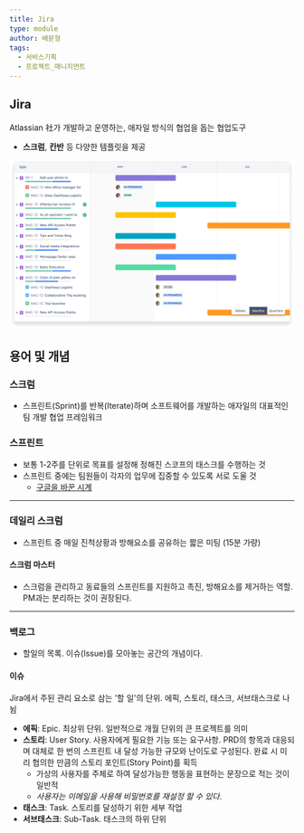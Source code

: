 ```yaml
---
title: Jira
type: module
author: 배문형
tags:
  - 서비스기획
  - 프로젝트_매니지먼트
---
```

## Jira

Atlassian 社가 개발하고 운영하는, 애자일 방식의 협업을 돕는 협업도구

- **스크럼**, **칸반** 등 다양한 템플릿을 제공

![](../attachments/pm-jira.png)

## 용어 및 개념

### 스크럼

- 스프린트(Sprint)를 반복(Iterate)하며 소프트웨어를 개발하는 애자일의 대표적인 팀 개발 협업 프레임워크

### 스프린트

- 보통 1-2주를 단위로 목표를 설정해 정해진 스코프의 태스크를 수행하는 것
- 스프린트 중에는 팀원들이 각자의 업무에 집중할 수 있도록 서로 도울 것
	- [구글을 바꾼 시계](https://www.youtube.com/watch?v=olXHv2AOrzE)

***

### 데일리 스크럼

- 스프린트 중 매일 진척상황과 방해요소를 공유하는 짧은 미팅 (15분 가량)

#### 스크럼 마스터

- 스크럼을 관리하고 동료들의 스프린트를 지원하고 촉진, 방해요소를 제거하는 역할. PM과는 분리하는 것이 권장된다.

---

### 백로그

- 할일의 목록. 이슈(Issue)를 모아놓는 공간의 개념이다.

#### 이슈

Jira에서 주된 관리 요소로 삼는 '할 일'의 단위. 에픽, 스토리, 태스크, 서브태스크로 나뉨

- **에픽**: Epic. 최상위 단위. 일반적으로 개월 단위의 큰 프로젝트를 의미
- **스토리**: User Story. 사용자에게 필요한 기능 또는 요구사항. PRD의 항목과 대응되며 대체로 한 번의 스프린트 내 달성 가능한 규모와 난이도로 구성된다. 완료 시 미리 협의한 만큼의 스토리 포인트(Story Point)를 획득
	- 가상의 사용자를 주체로 하여 달성가능한 행동을 표현하는 문장으로 적는 것이 일반적
	- *사용자는 이메일을 사용해 비밀번호를 재설정 할 수 있다.*
- **태스크**: Task. 스토리를 달성하기 위한 세부 작업
- **서브태스크**: Sub-Task. 태스크의 하위 단위
